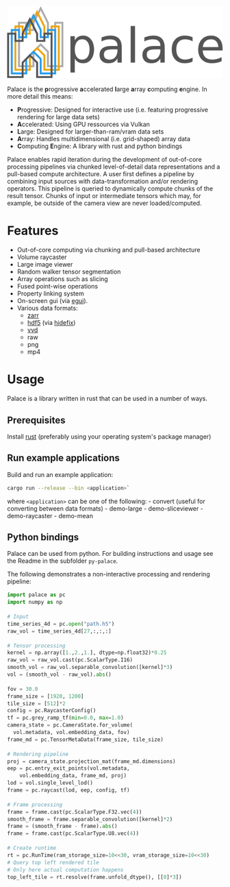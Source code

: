<p align="center">
  <img width="800" src="banner.svg" />
</p>

Palace is the **p**rogressive **a**ccelerated **l**arge **a**rray **c**omputing **e**ngine.
In more detail this means:

- **P**rogressive: Designed for interactive use (i.e. featuring progressive rendering for large data sets)
- **A**ccelerated: Using GPU ressources via Vulkan
- **L**arge: Designed for larger-than-ram/vram data sets
- **A**rray: Handles multidimensional (i.e. grid-shaped) array data
- **C**omputing **E**ngine: A library with rust and python bindings

Palace enables rapid iteration during the development of out-of-core processing pipelines via chunked level-of-detail data representations and a pull-based compute architecture.
A user first defines a pipeline by combining input sources with data-transformation and/or rendering operators.
This pipeline is queried to dynamically compute chunks of the result tensor.
Chunks of input or intermediate tensors which may, for example, be outside of the camera view are never loaded/computed.

# Features

- Out-of-core computing via chunking and pull-based architecture
- Volume raycaster
- Large image viewer
- Random walker tensor segmentation
- Array operations such as slicing
- Fused point-wise operations
- Property linking system 
- On-screen gui (via [egui](https://github.com/emilk/egui)).
- Various data formats:
    - [zarr](https://zarr.dev/)
    - [hdf5](https://www.hdfgroup.org/solutions/hdf5/) (via [hidefix](https://github.com/gauteh/hidefix))
    - [vvd](https://voreen.uni-muenster.de)
    - raw
    - png
    - mp4

# Usage

Palace is a library written in rust that can be used in a number of ways.

## Prerequisites
Install [rust](https://www.rust-lang.org) (preferably using your operating system's package manager)

## Run example applications
Build and run an example application:

```sh
cargo run --release --bin <application>`
```

where `<application>` can be one of the following:
    - convert (useful for converting between data formats)
    - demo-large
    - demo-sliceviewer
    - demo-raycaster
    - demo-mean

## Python bindings

Palace can be used from python.
For building instructions and usage see the Readme in the subfolder `py-palace`.

The following demonstrates a non-interactive processing and rendering pipeline:

```python
import palace as pc
import numpy as np

# Input
time_series_4d = pc.open("path.h5")
raw_vol = time_series_4d[27,:,:,:]

# Tensor processing
kernel = np.array([1.,2.,1.], dtype=np.float32)*0.25
raw_vol = raw_vol.cast(pc.ScalarType.I16)
smooth_vol = raw_vol.separable_convolution([kernel]*3)
vol = (smooth_vol - raw_vol).abs()

fov = 30.0
frame_size = [1920, 1200]
tile_size = [512]*2
config = pc.RaycasterConfig()
tf = pc.grey_ramp_tf(min=0.0, max=1.0)
camera_state = pc.CameraState.for_volume(
  vol.metadata, vol.embedding_data, fov)
frame_md = pc.TensorMetaData(frame_size, tile_size)

# Rendering pipeline
proj = camera_state.projection_mat(frame_md.dimensions)
eep = pc.entry_exit_points(vol.metadata,
    vol.embedding_data, frame_md, proj)
lod = vol.single_level_lod()
frame = pc.raycast(lod, eep, config, tf)

# Frame processing
frame = frame.cast(pc.ScalarType.F32.vec(4))
smooth_frame = frame.separable_convolution([kernel]*2)
frame = (smooth_frame - frame).abs()
frame = frame.cast(pc.ScalarType.U8.vec(4))

# Create runtime
rt = pc.RunTime(ram_storage_size=10<<30, vram_storage_size=10<<30)
# Query top left rendered tile
# Only here actual computation happens
top_left_tile = rt.resolve(frame.unfold_dtype(), [[0]*3])
```
